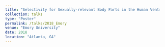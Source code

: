 ```yaml
---
title: "Selectivity for Sexually-relevant Body Parts in the Human Ventral Visual Cortex"
collection: talks
type: "Poster"
permalink: /talks/2018_Emory
venue: "Emory University"
date: 2018
location: "Atlanta, GA"
---
```

